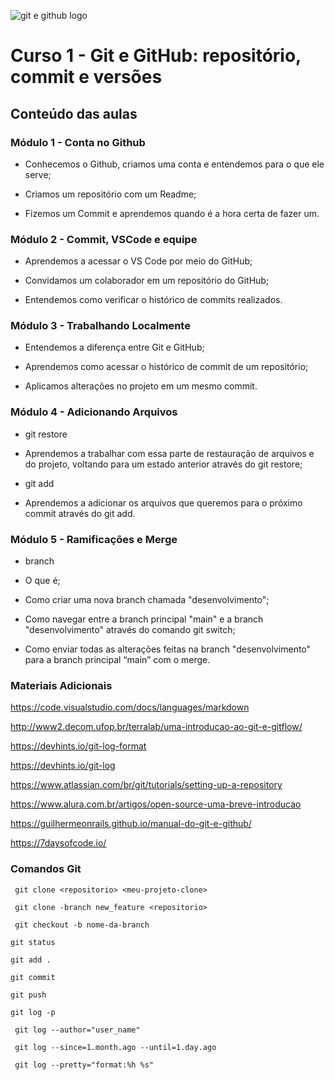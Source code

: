 ![git e github logo](https://videosdeti.com.br/wp-content/uploads/2018/12/git-githu-cover.png)
# Curso 1 - Git e GitHub: repositório, commit e versões

## Conteúdo das aulas

### Módulo 1 - Conta no Github

- Conhecemos o Github, criamos uma conta e entendemos para o que ele serve;

- Criamos um repositório com um Readme;

- Fizemos um Commit e aprendemos quando é a hora certa de fazer um.


### Módulo 2 - Commit, VSCode e equipe
- Aprendemos a acessar o VS Code por meio do GitHub;

- Convidamos um colaborador em um repositório do GitHub;

- Entendemos como verificar o histórico de commits realizados.

### Módulo 3 - Trabalhando Localmente

- Entendemos a diferença entre Git e GitHub;

- Aprendemos como acessar o histórico de commit de um repositório;

- Aplicamos alterações no projeto em um mesmo commit.

### Módulo 4 - Adicionando Arquivos

- git restore
    
- Aprendemos a trabalhar com essa parte de restauração de arquivos e do projeto, voltando para um estado anterior através do git restore;

- git add

- Aprendemos a adicionar os arquivos que queremos para o próximo commit através do git add.

### Módulo 5 - Ramificações e Merge
- branch

- O que é;

- Como criar uma nova branch chamada "desenvolvimento";

- Como navegar entre a branch principal "main" e a branch "desenvolvimento" através do comando git switch;

- Como enviar todas as alterações feitas na branch "desenvolvimento" para a branch principal “main” com o merge.


### Materiais Adicionais

https://code.visualstudio.com/docs/languages/markdown

http://www2.decom.ufop.br/terralab/uma-introducao-ao-git-e-gitflow/

https://devhints.io/git-log-format

https://devhints.io/git-log

https://www.atlassian.com/br/git/tutorials/setting-up-a-repository

https://www.alura.com.br/artigos/open-source-uma-breve-introducao

https://guilhermeonrails.github.io/manual-do-git-e-github/

https://7daysofcode.io/

### Comandos Git

``` git clone <repositorio> <meu-projeto-clone>```

``` git clone -branch new_feature <repositorio>```

``` git checkout -b nome-da-branch```

``` git status ```

``` git add . ``` 

``` git commit ``` 

``` git push ``` 

``` git log -p ```

``` git log --author="user_name"```

``` git log --since=1.month.ago --until=1.day.ago```

``` git log --pretty="format:%h %s"```
